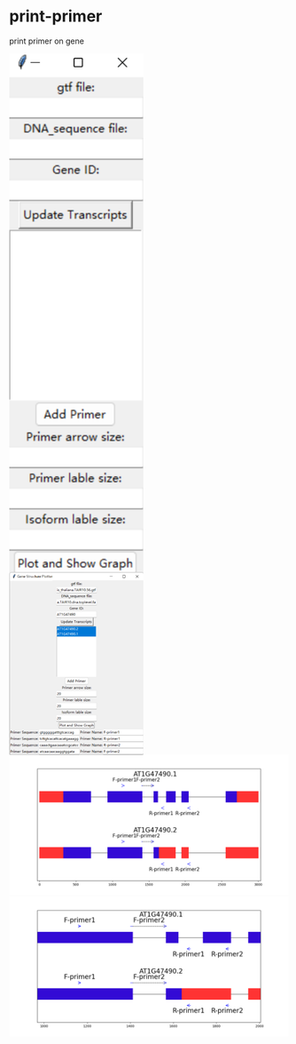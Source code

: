 # print-primer
print primer on gene
<div style="display: flex; flex-direction: column; align-items: flex-start;">
    <img src="figure/图片2.png" width="48%">
    <img src="figure/图片1.png" width="48%">
</div>
<div align="left"><img src="figure/Figure_6.png" ></div>
<div align="left"><img src="figure/Figure_1.png" ></div>
